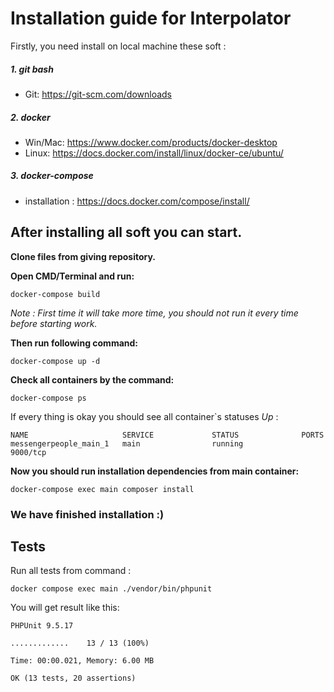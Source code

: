 # Installation guide for Interpolator

Firstly, you need install on local machine these soft :

##### 1. git bash
* Git: https://git-scm.com/downloads

##### 2. docker
* Win/Mac: https://www.docker.com/products/docker-desktop
* Linux: https://docs.docker.com/install/linux/docker-ce/ubuntu/

##### 3. docker-compose
* installation : https://docs.docker.com/compose/install/

## After installing all soft you can start.

**Clone files from giving repository.**

**Open CMD/Terminal and run:**
```
docker-compose build
``` 
_Note : First time it will take more time, you should not run it every time before starting work._

**Then run following command:**
```
docker-compose up -d
```

**Check all containers by the command:**
```
docker-compose ps
```

If every thing is okay you should see all container`s statuses *Up* :
```
NAME                     SERVICE             STATUS              PORTS
messengerpeople_main_1   main                running             9000/tcp
```

**Now you should run installation dependencies from main container:**
```
docker-compose exec main composer install
```

### We have finished installation :)

## Tests

Run all tests from command :
```
docker compose exec main ./vendor/bin/phpunit
```
You will get result like this:

```
PHPUnit 9.5.17

.............    13 / 13 (100%)

Time: 00:00.021, Memory: 6.00 MB

OK (13 tests, 20 assertions)

```